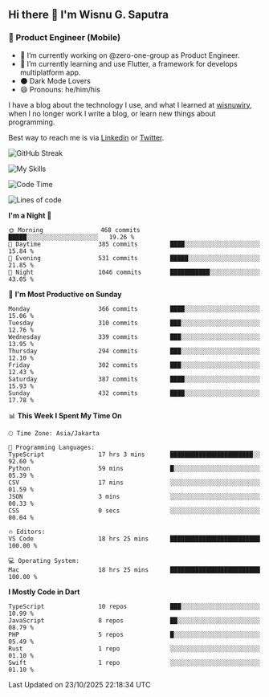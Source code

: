 ## Hi there 👋 I'm Wisnu G. Saputra

### :mobile_phone_off: Product Engineer (Mobile)

- 🔭 I’m currently working on @zero-one-group as Product Engineer.
- 🌱 I’m currently learning and use Flutter, a framework for develops multiplatform app.
- 🌑 Dark Mode Lovers
- 😄 Pronouns: he/him/his

I have a blog about the technology I use, and what I learned at [wisnuwiry](https://wisnuwiry.space/), when I no longer work I write a blog, or learn new things about programming.

Best way to reach me is via [Linkedin](https://www.linkedin.com/in/wisnu-saputra/) or [Twitter](https://twitter.com/wisnuwiry).

![GitHub Streak](https://streak-stats.demolab.com?user=wisnuwiry&theme=dark&hide_border=true)

![My Skills](https://skillicons.dev/icons?i=dart,flutter,kotlin,swift,go,js,css,neovim,git,linux&perline=5)

<!--START_SECTION:waka-->
![Code Time](http://img.shields.io/badge/Code%20Time-2%2C241%20hrs%2019%20mins-blue)

![Lines of code](https://img.shields.io/badge/From%20Hello%20World%20I%27ve%20Written-2.8%20million%20lines%20of%20code-blue)

**I'm a Night 🦉** 

```text
🌞 Morning                468 commits         █████░░░░░░░░░░░░░░░░░░░░   19.26 % 
🌆 Daytime                385 commits         ████░░░░░░░░░░░░░░░░░░░░░   15.84 % 
🌃 Evening                531 commits         █████░░░░░░░░░░░░░░░░░░░░   21.85 % 
🌙 Night                  1046 commits        ███████████░░░░░░░░░░░░░░   43.05 % 
```
📅 **I'm Most Productive on Sunday** 

```text
Monday                   366 commits         ████░░░░░░░░░░░░░░░░░░░░░   15.06 % 
Tuesday                  310 commits         ███░░░░░░░░░░░░░░░░░░░░░░   12.76 % 
Wednesday                339 commits         ███░░░░░░░░░░░░░░░░░░░░░░   13.95 % 
Thursday                 294 commits         ███░░░░░░░░░░░░░░░░░░░░░░   12.10 % 
Friday                   302 commits         ███░░░░░░░░░░░░░░░░░░░░░░   12.43 % 
Saturday                 387 commits         ████░░░░░░░░░░░░░░░░░░░░░   15.93 % 
Sunday                   432 commits         ████░░░░░░░░░░░░░░░░░░░░░   17.78 % 
```


📊 **This Week I Spent My Time On** 

```text
🕑︎ Time Zone: Asia/Jakarta

💬 Programming Languages: 
TypeScript               17 hrs 3 mins       ███████████████████████░░   92.60 % 
Python                   59 mins             █░░░░░░░░░░░░░░░░░░░░░░░░   05.39 % 
CSV                      17 mins             ░░░░░░░░░░░░░░░░░░░░░░░░░   01.59 % 
JSON                     3 mins              ░░░░░░░░░░░░░░░░░░░░░░░░░   00.33 % 
CSS                      0 secs              ░░░░░░░░░░░░░░░░░░░░░░░░░   00.04 % 

🔥 Editors: 
VS Code                  18 hrs 25 mins      █████████████████████████   100.00 % 

💻 Operating System: 
Mac                      18 hrs 25 mins      █████████████████████████   100.00 % 
```

**I Mostly Code in Dart** 

```text
TypeScript               10 repos            ███░░░░░░░░░░░░░░░░░░░░░░   10.99 % 
JavaScript               8 repos             ██░░░░░░░░░░░░░░░░░░░░░░░   08.79 % 
PHP                      5 repos             █░░░░░░░░░░░░░░░░░░░░░░░░   05.49 % 
Rust                     1 repo              ░░░░░░░░░░░░░░░░░░░░░░░░░   01.10 % 
Swift                    1 repo              ░░░░░░░░░░░░░░░░░░░░░░░░░   01.10 % 
```




 Last Updated on 23/10/2025 22:18:34 UTC
<!--END_SECTION:waka-->
